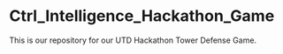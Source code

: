 # Ctrl_Intelligence_Hackathon_Game
This is our repository for our UTD Hackathon Tower Defense Game. 
